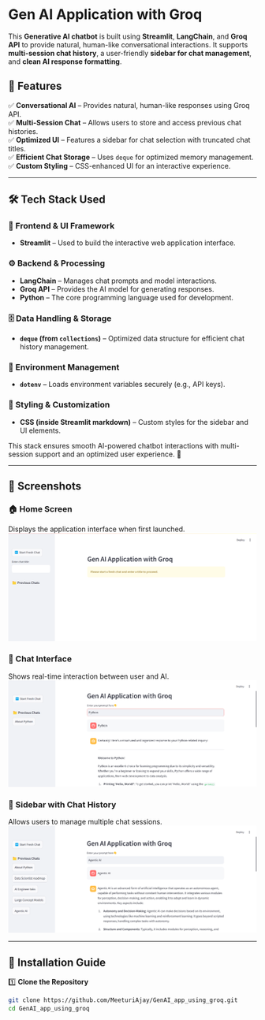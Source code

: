# Gen AI Application with Groq

This **Generative AI chatbot** is built using **Streamlit**, **LangChain**, and **Groq API** to provide natural, human-like conversational interactions. It supports **multi-session chat history**, a user-friendly **sidebar for chat management**, and **clean AI response formatting**.

## 🚀 Features

✅ **Conversational AI** – Provides natural, human-like responses using Groq API.  
✅ **Multi-Session Chat** – Allows users to store and access previous chat histories.  
✅ **Optimized UI** – Features a sidebar for chat selection with truncated chat titles.  
✅ **Efficient Chat Storage** – Uses `deque` for optimized memory management.  
✅ **Custom Styling** – CSS-enhanced UI for an interactive experience. 

---

## 🛠 Tech Stack Used

### 🎨 Frontend & UI Framework
- **Streamlit** – Used to build the interactive web application interface.

### ⚙️ Backend & Processing
- **LangChain** – Manages chat prompts and model interactions.
- **Groq API** – Provides the AI model for generating responses.
- **Python** – The core programming language used for development.

### 🗄 Data Handling & Storage
- **`deque` (from `collections`)** – Optimized data structure for efficient chat history management.

### 🔐 Environment Management
- **`dotenv`** – Loads environment variables securely (e.g., API keys).

### 🎨 Styling & Customization
- **CSS (inside Streamlit markdown)** – Custom styles for the sidebar and UI elements.

This stack ensures smooth AI-powered chatbot interactions with multi-session support and an optimized user experience. 🚀

---

## 📸 Screenshots  

### 🏠 Home Screen  
Displays the application interface when first launched.  
![Home Screen](Screenshot%202025-03-16%20120226.png)

### 💬 Chat Interface  
Shows real-time interaction between user and AI.  
![Chat Interface](Screenshot%202025-03-16%20120309.png)

### 📂 Sidebar with Chat History  
Allows users to manage multiple chat sessions.  
![Sidebar](Screenshot%202025-03-16%20120444.png)

---

## 🔧 Installation Guide  

1️⃣ **Clone the Repository**  
```sh
git clone https://github.com/MeeturiAjay/GenAI_app_using_groq.git
cd GenAI_app_using_groq

